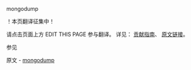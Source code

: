  mongodump

 ！本页翻译征集中！

请点击页面上方 EDIT THIS PAGE 参与翻译。
详见：
[贡献指南]( https://github.com/whaleal/MongoDB-Manual-zh/blob/master/CONTRIBUTING.md )、
[原文链接](  https://docs.mongodb.com/manual/reference/program/mongodump/  )。

 参见

原文 - [mongodump]( https://docs.mongodb.com/manual/reference/program/mongodump/ )

